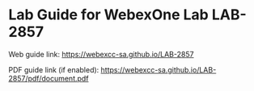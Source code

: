 # Lab Guide for WebexOne Lab LAB-2857

Web guide link: https://webexcc-sa.github.io/LAB-2857

PDF guide link (if enabled): https://webexcc-sa.github.io/LAB-2857/pdf/document.pdf
